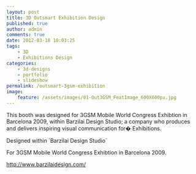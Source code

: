 ```yaml
---
layout: post
title: 3D Outsmart Exhibition Design
published: true
author: admin
comments: true
date: 2012-03-18 10:03:25
tags:
    - 3D
    - Exhibitions Design
categories:
    - 3d-designs
    - portfolio
    - slideshow
permalink: /outsmart-3gsm-exhibition
image:
    feature: /assets/images/01-Out3GSM_FeatImage_600X600px.jpg
---
```

This booth was designed for 3GSM Mobile World Congress Exhibtion in Barcelona 2009, within Barzilai Design Studio; a company who produces and delivers inspiring visual communication for� Exhibitions.







Designed within \`Barzilai Design Studio\`
  
For 3GSM Mobile World Congress Exhibtion in Barcelona 2009.

http://www.barzilaidesign.com/